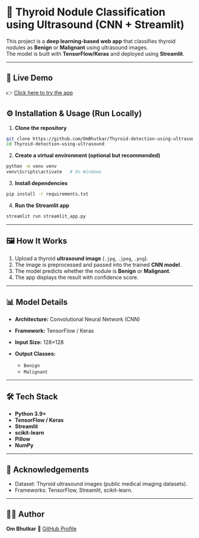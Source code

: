 # 🧠 Thyroid Nodule Classification using Ultrasound (CNN + Streamlit)

This project is a **deep learning-based web app** that classifies thyroid nodules as **Benign** or **Malignant** using ultrasound images.  
The model is built with **TensorFlow/Keras** and deployed using **Streamlit**.

---

## 🚀 Live Demo
👉 [Click here to try the app](https://thyroid-detection-using-ultrasound-axvaqx8bxkfa72yjpxnj7h.streamlit.app/)


## ⚙️ Installation & Usage (Run Locally)

1. **Clone the repository**  
```bash
git clone https://github.com/OmBhutkar/Thyroid-detection-using-ultrasound.git
cd Thyroid-detection-using-ultrasound
````

2. **Create a virtual environment (optional but recommended)**

```bash
python -m venv venv
venv\Scripts\activate   # On Windows
```

3. **Install dependencies**

```bash
pip install -r requirements.txt
```

4. **Run the Streamlit app**

```bash
streamlit run streamlit_app.py
```

---

## 🖼️ How It Works

1. Upload a thyroid **ultrasound image** (`.jpg`, `.jpeg`, `.png`).
2. The image is preprocessed and passed into the trained **CNN model**.
3. The model predicts whether the nodule is **Benign** or **Malignant**.
4. The app displays the result with confidence score.

---

## 📊 Model Details

* **Architecture:** Convolutional Neural Network (CNN)
* **Framework:** TensorFlow / Keras
* **Input Size:** 128×128
* **Output Classes:**

  * `Benign`
  * `Malignant`

---

## 🛠️ Tech Stack

* **Python 3.9+**
* **TensorFlow / Keras**
* **Streamlit**
* **scikit-learn**
* **Pillow**
* **NumPy**

---

## 🙌 Acknowledgements

* Dataset: Thyroid ultrasound images (public medical imaging datasets).
* Frameworks: TensorFlow, Streamlit, scikit-learn.

---

## 👨‍💻 Author

**Om Bhutkar**
📌 [GitHub Profile](https://github.com/OmBhutkar)

